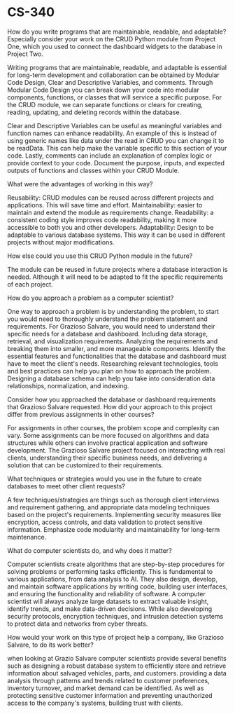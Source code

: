 # CS-340

How do you write programs that are maintainable, readable, and adaptable? Especially consider your work on the CRUD Python module from Project One, which you used to connect the dashboard widgets to the database in Project Two. 

Writing programs that are maintainable, readable, and adaptable is essential for long-term development and collaboration can be obtained by Modular Code Design, Clear and Descriptive Variables, and comments. Through Modular Code Design you can break down your code into modular components, functions, or classes that will service a specific purpose. For the CRUD module, we can separate functions or clears for creating, reading, updating, and deleting records within the database. 

Clear and Descriptive Variables can be useful as meaningful variables and function names can enhance readability. An example of this is instead of using generic names like data under the read in CRUD you can change it to be readData. This can help make the variable specific to this section of your code. Lastly, comments can include an explanation of complex logic or provide context to your code. Document the purpose, inputs, and expected outputs of functions and classes within your CRUD Module. 

What were the advantages of working in this way?

Reusability: CRUD modules can be reused across different projects and applications. This will save time and effort.
Maintainability: easier to maintain and extend the module as requirements change.
Readability: a consistent coding style improves code readability, making it more accessible to both you and other developers.
Adaptability: Design to be adaptable to various database systems. This way it can be used in different projects without major modifications.

How else could you use this CRUD Python module in the future?

The module can be reused in future projects where a database interaction is needed. Although it will need to be adapted to fit the specific requirements of each project. 

How do you approach a problem as a computer scientist? 

One way to approach a problem is by understanding the problem, to start you would need to thoroughly understand the problem statement and requirements. For Grazioso Salvare, you would need to understand their specific needs for a database and dashboard. Including data storage, retrieval, and visualization requirements. 
Analyzing the requirements and breaking them into smaller, and more manageable components. Identify the essential features and functionalities that the database and dashboard must have to meet the client's needs. Researching relevant technologies, tools and best practices can help you plan on how to approach the problem. Designing a database schema can help you take into consideration data relationships, normalization, and indexing. 

Consider how you approached the database or dashboard requirements that Grazioso Salvare requested. How did your approach to this project differ from previous assignments in other courses? 

For assignments in other courses, the problem scope and complexity can vary. Some assignments can be more focused on algorithms and data structures while others can involve practical application and software development. The Grazioso Salvare project focused on interacting with real clients, understanding their specific business needs, and delivering a solution that can be customized to their requirements. 


What techniques or strategies would you use in the future to create databases to meet other client requests?

A few techniques/strategies are things such as thorough client interviews and requirement gathering, and appropriate data modeling techniques based on the project's requirements. Implementing security measures like encryption, access controls, and data validation to protect sensitive information. Emphasize code modularity and maintainability for long-term maintenance. 

What do computer scientists do, and why does it matter? 

Computer scientists create algorithms that are step-by-step procedures for solving problems or performing tasks efficiently. This is fundamental to various applications, from data analysis to AI. They also design, develop, and maintain software applications by writing code, building user interfaces, and ensuring the functionality and reliability of software. A computer scientist will always analyze large datasets to extract valuable insight, identify trends, and make data-driven decisions. While also developing security protocols, encryption techniques, and intrusion detection systems to protect data and networks from cyber threats. 

How would your work on this type of project help a company, like Grazioso Salvare, to do its work better?

when looking at Grazio Salvare computer scientists provide several benefits such as designing 
a robust database system to efficiently store and retrieve information about salvaged vehicles, parts, and customers. providing a data analysis through patterns and trends related to customer preferences, inventory turnover, and market demand can be identified. As well as protecting sensitive customer information and preventing unauthorized access to the company's systems, building trust with clients.
